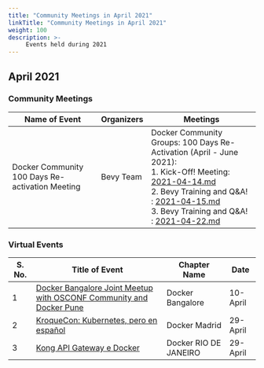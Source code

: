 ```yaml
---
title: "Community Meetings in April 2021"
linkTitle: "Community Meetings in April 2021"
weight: 100
description: >-
     Events held during 2021
---
```


## April 2021

### Community Meetings

| Name of Event    |  Organizers  | Meetings | 
|-----------|-----------------|----------------|
| Docker Community 100 Days Re-activation Meeting |  Bevy Team | Docker Community Groups: 100 Days Re-Activation (April - June 2021):<br>  1. Kick-Off! Meeting: [2021-04-14.md](https://events.docker.com/events/details/docker-docker-community-leaders-presents-docker-community-groups-re-activation-kick-off/)<br> 2. Bevy Training and Q&A! : [2021-04-15.md](https://events.docker.com/events/details/docker-docker-community-leaders-presents-docker-community-groups-bevy-training-and-qa/)<br> 3. Bevy Training and Q&A! : [2021-04-22.md](https://events.docker.com/events/details/docker-docker-community-leaders-presents-docker-community-groups-bevy-training-and-qa-1/)

### Virtual Events

| S. No. | Title of Event   |  Chapter Name | Date | 
|----|-------|-----------------|----------------|
| 1 | [Docker Bangalore Joint Meetup with OSCONF Community and Docker Pune](https://events.docker.com/events/details/docker-pune-presents-a-joint-meetup-with-open-source-community-conference-osconf-2021-online-virtual-event/) | Docker Bangalore | 10-April | 
| 2 | [KroqueCon: Kubernetes, pero en español](https://events.docker.com/events/details/docker-madrid-presents-kroquecon-kubernetes-pero-en-espanol/) | Docker Madrid | 29-April |
| 3 | [Kong API Gateway e Docker](https://events.docker.com/events/details/docker-rio-de-janeiro-presents-kong-api-gateway-e-docker/) | Docker RIO DE JANEIRO | 29-April |
